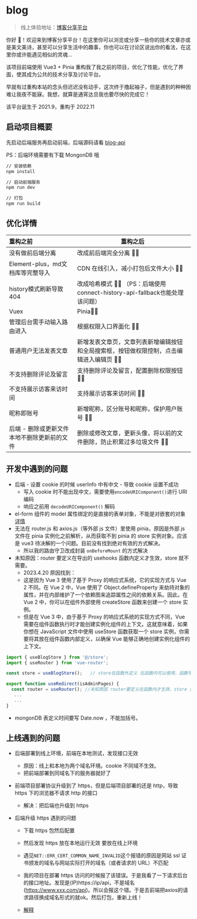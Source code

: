 # blog

> 线上体验地址：[博客分享平台](https://wangzhengkang.cool/#/)

你好 👋！欢迎来到博客分享平台！在这里你可以浏览或分享一些你的技术文章亦或是美文美诗，甚至可以分享生活中的趣事，你也可以在讨论区说出你的看法，在这里你或许能遇见相似的灵魂...

该项目前端使用 Vue3 + Pinia 重构我了我之前的项目，优化了性能，优化了界面，使其成为公共的技术分享及讨论平台。

早就有过重构本站的念头但迟迟没有动手，这次终于撸起袖子，但是遇到的种种困难让我夜不能寐。我想，就算是通宵达旦我也要尽快的完成它！

该平台诞生于 2021.9，重构于 2022.11

## 启动项目概要

先启动后端服务再启动前端，后端源码请看 [blog-api](https://github.com/kid-kang/blog-api)

PS：后端环境需要有下载 MongonDB 哦

```sh
// 安装依赖
npm install
```

```sh
// 启动前端服务
npm run dev
```

```sh
// 打包
npm run build
```



## 优化详情

| 重构之前                                    | 重构之后                                                     |
| :------------------------------------------ | ------------------------------------------------------------ |
| 没有做前后端分离                            | 改成前后端完全分离 ✋🏻                                        |
| Element-plus，md文档库等完整导入            | CDN 在线引入，减小打包后文件大小 ✋🏻                          |
| history模式刷新导致 404                     | 改成哈希模式 ✋🏻 （PS：后端使用connect-history-api-fallback也能处理该问题） |
| Vuex                                        | Pinia✋🏻                                                      |
| 管理后台需手动输入路由进入                  | 根据权限入口界面化 ✋🏻                                        |
| 普通用户无法发表文章                        | 新增发表文章页，文章列表新增编辑按钮和全局搜索框，按钮做权限控制，点击编辑进入编辑页 ✋🏻 |
| 不支持删除评论及留言                        | 支持删除评论及留言，配置删除权限按钮 ✋🏻                      |
| 不支持展示访客来访时间                      | 支持展示访客来访时间 ✋🏻                                      |
| 昵称即账号                                  | 新增昵称，区分账号和昵称，保护用户账号 ✋🏻                    |
| 后端 - 删除或更新文件本地不删除更新前的文件 | 删除或修改文章，更新头像，将以前的文件删除，防止积累过多垃圾文件 ✋🏻 |

## 开发中遇到的问题

- 后端 - 设置 cookie 的时候 userInfo 中有中文 - 导致 cookie 设置不成功
  -  写入 cookie 时不能出现中文，需要使用`encodeURIComponent()`进行 URI 编码
  - 响应之前用 `decodeURIComponent()` 解码
- el-form 组件的 model 属性绑定的是直接的表单对象，不能是对嵌套的对象  [详情](https://blog.csdn.net/weixin_42190844/article/details/121532087)
- 无法在 router.js 和 axios.js（等外部 js 文件）里使用 pinia，原因是外部 js 文件在 pinia 实例化之前解析，从而获取不到 pinia 的 store 实例对象。应该是 vue3 待决解的一个问题。目前没有找到绝对有效的方式解决。
  - 所以我的路由守卫改成封装 `onBeforeMount` 的方式解决
- 未知原因：router 要定义在导出的 usehooks 函数内定义才生效，store 就不需要。
  - 2023.4.20 原因找到：
  - 这是因为 Vue 3 使用了基于 Proxy 的响应式系统，它的实现方式与 Vue 2 不同。在 Vue 2 中，Vue 使用了 Object.defineProperty 来劫持对象的属性，并在内部维护了一个依赖图来追踪属性之间的依赖关系。因此，在 Vue 2 中，你可以在组件外部使用 createStore 函数来创建一个 store 实例。
  - 但是在 Vue 3 中，由于基于 Proxy 的响应式系统的实现方式不同，Vue 需要在组件函数执行时才能创建实例化组件的上下文。这就意味着，如果你想在 JavaScript 文件中使用 useStore 函数获取一个 store 实例，你需要将其放在组件函数内部定义，以确保 Vue 能够正确地创建实例化组件的上下文。

```js
import { useBlogStore } from '@/store';
import { useRouter } from 'vue-router';

const store = useBlogStore();	// store在函数外定义 在函数内可以使用，函数导出有效

export function useRedirect(isAdminPages) {
  const router = useRouter(); //未知原因 router要定义在函数内才生效，store 就不需要。
   ...
   ...
}
```

- mongonDB 表定义时间要写 Date.now ，不能加括号。

## 上线遇到的问题

- 后端部署到线上环境，前端在本地测试，发现接口无效
  - 原因：线上和本地为两个域名环境。cookie 不同域不生效。
  - 把前端部署到同域名下的服务器就好了
- 前端项目部署协议升级到了 https，但是后端项目部署的还是 http，导致 https 下的浏览器不请求 http 的接口

  - 解决：把后端也升级到 https

- 后端升级 https 遇到的问题

  - 下载 https 包然后配置
  - 然后发现 https 放在本地运行无效 要放在线上环境
  - 遇见`NET::ERR_CERT_COMMON_NAME_INVALID`这个报错的原因是网站 ssl 证书颁发的域名与网站实际打开的域名（或者请求的 URL）不匹配

  - 我的项目在部署 https 访问的时候报了该错误。于是我看了一下请求后台的接口地址。发现是(IP)https://ip/api，不是域名(https://www.xxx.com/api)。所以会报这个错。于是去前端把axios的请求路径换成域名形式的就ok。然后打包，重新上线！
  - [解释](https://blog.csdn.net/xzwwjl1314/article/details/105006707)
